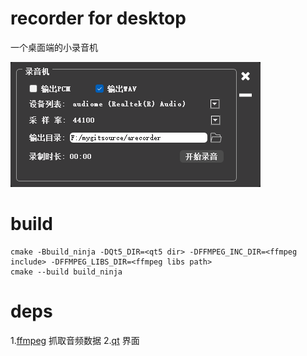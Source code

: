 # recorder for desktop
一个桌面端的小录音机

![截屏](./images/screenshot.png)

# build
```
cmake -Bbuild_ninja -DQt5_DIR=<qt5 dir> -DFFMPEG_INC_DIR=<ffmpeg include> -DFFMPEG_LIBS_DIR=<ffmpeg libs path>
cmake --build build_ninja
```

# deps
1.[ffmpeg](https://github.com/ffmpeg/ffmpeg) 抓取音频数据
2.[qt](https://github.com/qt/qt5) 界面

